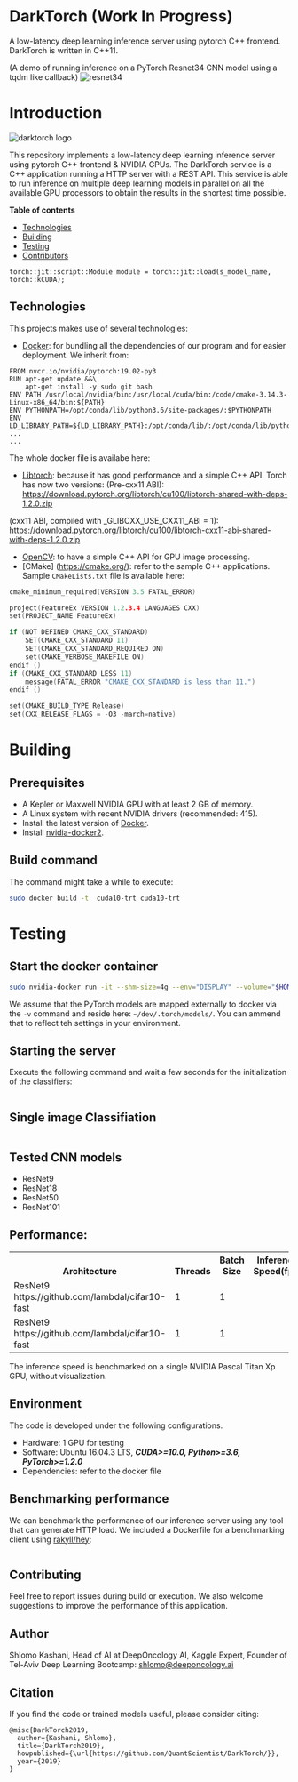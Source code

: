 # DarkTorch (Work In Progress)
A low-latency deep learning inference server using pytorch C++ frontend. DarkTorch is written in C++11. 

(A demo of running inference on a PyTorch Resnet34 CNN model using a tqdm like callback)
![resnet34](resnet34.gif)

# Introduction
![darktorch logo](darktorch-logo.jpg)

This repository implements a low-latency deep learning inference server using pytorch C++ frontend & NVIDIA GPUs. 
The DarkTorch service is a C++ application running a HTTP server with a REST API. This service is able to run inference on multiple deep learning models in parallel on all the available GPU processors to obtain the results in the shortest time possible. 

**Table of contents**

  * [Technologies](#Technologies)  
  * [Building](#Building)  
  * [Testing](#Testing)     
  * [Contributors](#contributors)


`torch::jit::script::Module module = torch::jit::load(s_model_name, torch::kCUDA);`


## Technologies
This projects makes use of several technologies:
- [Docker](https://www.docker.com/): for bundling all the dependencies of our program and for easier deployment. 
We inherit from:
```
FROM nvcr.io/nvidia/pytorch:19.02-py3
RUN apt-get update &&\
    apt-get install -y sudo git bash
ENV PATH /usr/local/nvidia/bin:/usr/local/cuda/bin:/code/cmake-3.14.3-Linux-x86_64/bin:${PATH}
ENV PYTHONPATH=/opt/conda/lib/python3.6/site-packages/:$PYTHONPATH
ENV LD_LIBRARY_PATH=${LD_LIBRARY_PATH}:/opt/conda/lib/:/opt/conda/lib/python3.6
...
...
```
The whole docker file is availabe here:
- [Libtorch](https://pytorch.org/): because it has good performance and a simple C++ API. Torch has now two versions:
(Pre-cxx11 ABI): 
https://download.pytorch.org/libtorch/cu100/libtorch-shared-with-deps-1.2.0.zip

(cxx11 ABI, compiled with _GLIBCXX_USE_CXX11_ABI = 1): 
https://download.pytorch.org/libtorch/cu100/libtorch-cxx11-abi-shared-with-deps-1.2.0.zip

- [OpenCV](http://opencv.org/): to have a simple C++ API for GPU image processing.
- [CMake] (https://cmake.org/): refer to the sample C++ applications. Sample `CMakeLists.txt` file is available here:
```cpp
cmake_minimum_required(VERSION 3.5 FATAL_ERROR)

project(FeatureEx VERSION 1.2.3.4 LANGUAGES CXX)
set(PROJECT_NAME FeatureEx)

if (NOT DEFINED CMAKE_CXX_STANDARD)
    SET(CMAKE_CXX_STANDARD 11)
    SET(CMAKE_CXX_STANDARD_REQUIRED ON)
    set(CMAKE_VERBOSE_MAKEFILE ON)
endif ()
if (CMAKE_CXX_STANDARD LESS 11)
    message(FATAL_ERROR "CMAKE_CXX_STANDARD is less than 11.")
endif ()

set(CMAKE_BUILD_TYPE Release)
set(CXX_RELEASE_FLAGS = -O3 -march=native)

```

# Building

## Prerequisites
- A Kepler or Maxwell NVIDIA GPU with at least 2 GB of memory.
- A Linux system with recent NVIDIA drivers (recommended: 415).
- Install the latest version of [Docker](https://docs.docker.com/linux/step_one/).
- Install [nvidia-docker2](https://github.com/NVIDIA/nvidia-docker/wiki/Installation-(version-2.0)).

## Build command
The command might take a while to execute:
```bash
sudo docker build -t  cuda10-trt cuda10-trt
```

# Testing

## Start the docker container
```bash
sudo nvidia-docker run -it --shm-size=4g --env="DISPLAY" --volume="$HOME/.Xauthority:/root/.Xauthority:rw" -v /tmp/.X11-unix:/tmp/.X11-unix:rw -p 8097:8097  -p 3122:22 -p 7842:7842 -p 8787:8787 -p 8786:8786 -p 8788:8788 -p 8888:8888 -p 5000:5000 -v ~/dev/:/root/sharedfolder -v ~/dev/.torch/models/:/root/.cache/torch/checkpoints/ cuda10-trt  bash
```
We assume that the PyTorch models are mapped externally to docker via the `-v` command and reside here: `~/dev/.torch/models/`. You can ammend that to reflect teh settings in your environment. 

## Starting the server
Execute the following command and wait a few seconds for the initialization of the classifiers:
```
```

## Single image Classifiation

```
```

## Tested CNN models

- ResNet9
- ResNet18
- ResNet50
- ResNet101

## Performance:

<table><tbody>
    <th valign="bottom">Architecture</th>
    <th valign="bottom">Threads</th>
    <th valign="bottom">Batch Size</th>    
    <th valign="bottom">Inference Speed(fps)</th>
    <tr>
        <td rowspan="1">ResNet9 https://github.com/lambdal/cifar10-fast</td><td>1</td><td>1</td><td></td>        
    </tr>  
 
 <tr>
        <td rowspan="1">ResNet9 https://github.com/lambdal/cifar10-fast</td><td>1</td><td>1</td><td></td>        
    </tr>  
    
</tbody></table>

The inference speed is benchmarked on a single NVIDIA Pascal Titan Xp GPU, without visualization.

## Environment
The code is developed under the following configurations.
- Hardware: 1 GPU for testing 
- Software: Ubuntu 16.04.3 LTS, ***CUDA>=10.0, Python>=3.6, PyTorch>=1.2.0***
- Dependencies: refer to the docker file


## Benchmarking performance
We can benchmark the performance of our inference server using any tool that can generate HTTP load. We included a Dockerfile
for a benchmarking client using [rakyll/hey](https://github.com/rakyll/hey):
```
```

## Contributing

Feel free to report issues during build or execution. We also welcome suggestions to improve the performance of this application.

## Author
Shlomo Kashani, Head of AI at DeepOncology AI, 
Kaggle Expert, Founder of Tel-Aviv Deep Learning Bootcamp: shlomo@deeponcology.ai

## Citation

If you find the code or trained models useful, please consider citing:

```
@misc{DarkTorch2019,
  author={Kashani, Shlomo},
  title={DarkTorch2019},
  howpublished={\url{https://github.com/QuantScientist/DarkTorch/}},
  year={2019}
}
```

